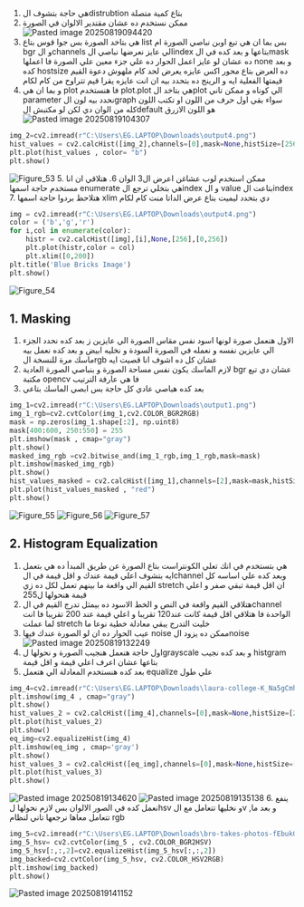 1.  هي حاجة بتشوف الdistrubtion بتاع كمية متصلة 
2. ممكن نستخدم ده عشان مقتدير الالوان في الصورة
![Pasted image 20250819094420](Pasted%20image%2020250819094420.png)
3. هي بتاخد الصورة بس جوا قوس بتاع list بس بما ان هي تبع اوبن نباصي الصورة ام bgr و الchannels  الي عايز نعرضها نباصي الindex  بتاعها و بعد كده في الmask  ده عشان لو عايز اعمل الحوار ده علي جزء معين علي الصورة فا اعملها none و بعد كده hostsize  ده العرض بتاع محور اكس عايزه يعرض لحد كام ملهوش دعوة القيم قيمتها الفعلية ايه و الرينج ده بتحدد بيه ان انت عايزه يقرا قيم تتراوح من كام لكام 
4. و بما ان هي plot فا هنستخدم plot.plot  هي بتاخد الplot الي كوناه و ممكن تاني parameter  نحدد بيه لون الgraph   سواء بقي اول حرف من اللون او تكتب اللون كله  من الوان دي لكن لو مكتبش الdefault هو اللون الازرق
![Pasted image 20250819104307](Pasted%20image%2020250819104307.png)
```python
img_2=cv2.imread(r"C:\Users\EG.LAPTOP\Downloads\output4.png")
hist_values = cv2.calcHist([img_2],channels=[0],mask=None,histSize=[256],ranges=[0,256])
plt.plot(hist_values , color= "b")
plt.show()
```
![Figure_53](Figure_53.png)
5. ممكن استخدم لوب عشاغن اعرض ال3 الوان
6. هتلاقي ان انا مستخدم حاجة اسمها enumerate هي بتخلي ترجع الindex و ال value بتاعت الindex 
7. هتلاحظ بردوا حاجة اسمها xlim  دي بتحدد ليميت بتاع عرض الداتا منت كام لكام
```python
img = cv2.imread(r"C:\Users\EG.LAPTOP\Downloads\output4.png")
color = ('b','g','r')
for i,col in enumerate(color):
    histr = cv2.calcHist([img],[i],None,[256],[0,256])
    plt.plot(histr,color = col)
    plt.xlim([0,200])
plt.title('Blue Bricks Image')
plt.show()
```
![Figure_54](Figure_54.png)
## 1. Masking
1. الاول هنعمل صورة لونها اسود نفس مقاس الصورة الي عايزين ز بعد كده نحدد الجزء الي عايزين نفسه و نعمله في الصورة السودة و نخليه ابيض و بعد كده نعمل بيه ماسك مرة للنسخة الrgb عشان كل ده اشوف انا قصيت ايه 
2. لازم الماسك يكون نفس مساحة الصورة و بنباصي الصورة العادية bgr  عشان دي تبع مكتبة opencv  فا هي عارفة الترتيب
3. بعد كده هباصي عادي كل حاجة بس ابصي الماسك بتاعي 
```python
img_1=cv2.imread(r"C:\Users\EG.LAPTOP\Downloads\output1.png")
img_1_rgb=cv2.cvtColor(img_1,cv2.COLOR_BGR2RGB)
mask = np.zeros(img_1.shape[:2], np.uint8)
mask[400:600, 250:550] = 255
plt.imshow(mask , cmap="gray")
plt.show()
masked_img_rgb =cv2.bitwise_and(img_1_rgb,img_1_rgb,mask=mask)
plt.imshow(masked_img_rgb)
plt.show()
hist_values_masked = cv2.calcHist([img_1],channels=[2],mask=mask,histSize=[256],ranges=[0,256])
plt.plot(hist_values_masked , "red")
plt.show()
```
![Figure_55](Figure_55.png)
![Figure_56](Figure_56.png)
![Figure_57](Figure_57.png)
## 2. Histogram Equalization
1. هي بتستخدم في انك تعلي الكونتراست بتاع الصورة عن طريق المبدأ ده هي بتعمل ايه بتشوف اعلي قيمة عندك و اقل قيمة في الchannel  وبعد كده علي اساسه كل القيم الي واقعة ما بينهم تعمل لكل ده زي stretch ان اقل قيمة تبقي صفر و اعلي قيمة هنحولها ل255
2. هتلاقي القيم واقعة في النص و الخط الاسود ده بيمثل تدرج القيم في الchannel الواحدة فا هتلاقي اقل قيمة كانت عند120 تقريبا و اعلي قيمة عند 200 تقريبا فا انت لما عملت stretch خليت التدرج يبقي معادلة خطية نوعا ما 
3. عيب الحوار ده ان لو الصورة عندك فيها noise  ممكن ده يزود الnoise 
![Pasted image 20250819132249](Pasted%20image%2020250819132249.png)
4. اول حاجة هنعمل هنجيب الصورة و نحولها لgrayscale  و بعد كده نجيب histgram بتاعها عشان اعرف اعلي قيمة و اقل قيمة
5. بعد كده هنستخدم المعادلة الي هتعمل equalize  علي طول 
```python
img_4=cv2.imread(r"C:\Users\EG.LAPTOP\Downloads\laura-college-K_Na5gCmh38-unsplash.jpg", 0)
plt.imshow(img_4 , cmap="gray")
plt.show()
hist_values_2 = cv2.calcHist([img_4],channels=[0],mask=None,histSize=[256],ranges=[0,256])
plt.plot(hist_values_2)
plt.show()
eq_img=cv2.equalizeHist(img_4)
plt.imshow(eq_img , cmap='gray')
plt.show()
hist_values_3 = cv2.calcHist([eq_img],channels=[0],mask=None,histSize=[256],ranges=[0,256])
plt.plot(hist_values_3)
plt.show()
```
![Pasted image 20250819134620](Pasted%20image%2020250819134620.png)
![Pasted image 20250819135138](Pasted%20image%2020250819135138.png)
6. ينفع نعمل كده في الصور الالوان بس لازم نحولها لhsv و نخليها تتعامل مع الv ,و بعد ما تتعامل معاها نرجعها تاني لنظام rgb
```python
img_5=cv2.imread(r"C:\Users\EG.LAPTOP\Downloads\bro-takes-photos-fEbukGB0bBY-unsplash.jpg")
img_5_hsv= cv2.cvtColor(img_5 , cv2.COLOR_BGR2HSV)
img_5_hsv[:,:,2]=cv2.equalizeHist(img_5_hsv[:,:,2])
img_backed=cv2.cvtColor(img_5_hsv, cv2.COLOR_HSV2RGB)
plt.imshow(img_backed)
plt.show()
```
![Pasted image 20250819141152](Pasted%20image%2020250819141152.png)



